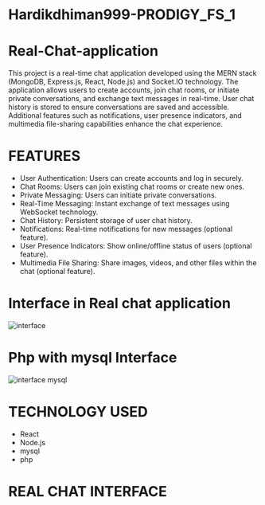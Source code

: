 # Hardikdhiman999-PRODIGY_FS_1

# Real-Chat-application

This project is a real-time chat application developed using the MERN stack (MongoDB, Express.js, React, Node.js) and Socket.IO technology. The application allows users to create accounts, join chat rooms, or initiate private conversations, and exchange text messages in real-time. User chat history is stored to ensure conversations are saved and accessible. Additional features such as notifications, user presence indicators, and multimedia file-sharing capabilities enhance the chat experience.

# FEATURES
<ul>
<li>User Authentication: Users can create accounts and log in securely.</li>
<li>Chat Rooms: Users can join existing chat rooms or create new ones.</li>
<li>Private Messaging: Users can initiate private conversations.</li>
<li>Real-Time Messaging: Instant exchange of text messages using WebSocket technology.</li>
<li>Chat History: Persistent storage of user chat history.</li>
<li>Notifications: Real-time notifications for new messages (optional feature).</li>
<li>User Presence Indicators: Show online/offline status of users (optional feature).</li>
<li>Multimedia File Sharing: Share images, videos, and other files within the chat (optional feature).</li>
</ul>

# Interface in Real chat application
![interface](https://github.com/user-attachments/assets/d0ac52fb-c5ba-42e9-8e2b-94a113058571)

# Php with mysql Interface
![interface mysql](https://github.com/user-attachments/assets/015c00b1-7d32-4f2c-9936-e5256f59649b)

# TECHNOLOGY USED
<ul>
<li>React</li>
<li>Node.js</li>
<li>mysql</li>
<li>php</li>
</ul>

# REAL CHAT INTERFACE
